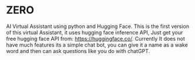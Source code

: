 # ZERO
AI Virtual Assistant using python and Hugging Face.
This is the first version of this virtual Assistant, it uses hugging face inference API, Just get your free hugging face API from: https://huggingface.co/.
Currently It does not have much features its a simple chat bot, you can give it a name as a wake word and then can ask questions like you do with chatGPT.

